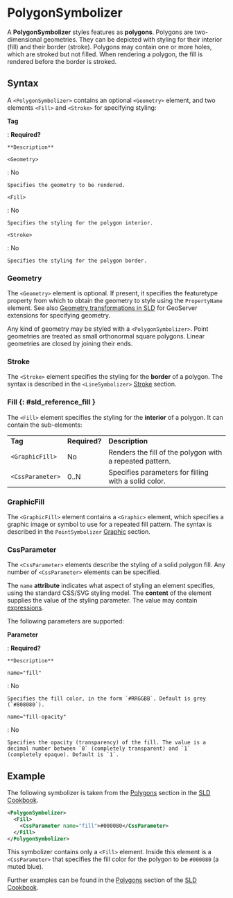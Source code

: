 # PolygonSymbolizer

A **PolygonSymbolizer** styles features as **polygons**. Polygons are two-dimensional geometries. They can be depicted with styling for their interior (fill) and their border (stroke). Polygons may contain one or more holes, which are stroked but not filled. When rendering a polygon, the fill is rendered before the border is stroked.

## Syntax

A `<PolygonSymbolizer>` contains an optional `<Geometry>` element, and two elements `<Fill>` and `<Stroke>` for specifying styling:

**Tag**

:   **Required?**

    **Description**

`<Geometry>`

:   No

    Specifies the geometry to be rendered.

`<Fill>`

:   No

    Specifies the styling for the polygon interior.

`<Stroke>`

:   No

    Specifies the styling for the polygon border.

### Geometry

The `<Geometry>` element is optional. If present, it specifies the featuretype property from which to obtain the geometry to style using the `PropertyName` element. See also [Geometry transformations in SLD](../extensions/geometry-transformations.md) for GeoServer extensions for specifying geometry.

Any kind of geometry may be styled with a `<PolygonSymbolizer>`. Point geometries are treated as small orthonormal square polygons. Linear geometries are closed by joining their ends.

### Stroke

The `<Stroke>` element specifies the styling for the **border** of a polygon. The syntax is described in the `<LineSymbolizer>` [Stroke](linesymbolizer.md#sld_reference_stroke) section.

### Fill {: #sld_reference_fill }

The `<Fill>` element specifies the styling for the **interior** of a polygon. It can contain the sub-elements:

|                  |               |                                                          |
|------------------|---------------|----------------------------------------------------------|
| **Tag**          | **Required?** | **Description**                                          |
| `<GraphicFill>`  | No            | Renders the fill of the polygon with a repeated pattern. |
| `<CssParameter>` | 0..N          | Specifies parameters for filling with a solid color.     |

### GraphicFill

The `<GraphicFill>` element contains a `<Graphic>` element, which specifies a graphic image or symbol to use for a repeated fill pattern. The syntax is described in the `PointSymbolizer` [Graphic](pointsymbolizer.md#sld_reference_graphic) section.

### CssParameter

The `<CssParameter>` elements describe the styling of a solid polygon fill. Any number of `<CssParameter>` elements can be specified.

The `name` **attribute** indicates what aspect of styling an element specifies, using the standard CSS/SVG styling model. The **content** of the element supplies the value of the styling parameter. The value may contain [expressions](pointsymbolizer.md#sld_reference_parameter_expressions).

The following parameters are supported:

**Parameter**

:   **Required?**

    **Description**

`name="fill"`

:   No

    Specifies the fill color, in the form `#RRGGBB`. Default is grey (`#808080`).

`name="fill-opacity"`

:   No

    Specifies the opacity (transparency) of the fill. The value is a decimal number between `0` (completely transparent) and `1` (completely opaque). Default is `1`.

## Example

The following symbolizer is taken from the [Polygons](../cookbook/polygons.md) section in the [SLD Cookbook](../cookbook/index.md).

``` {.xml linenos=""}
<PolygonSymbolizer>
  <Fill>
    <CssParameter name="fill">#000080</CssParameter>
  </Fill>
</PolygonSymbolizer>
```

This symbolizer contains only a `<Fill>` element. Inside this element is a `<CssParameter>` that specifies the fill color for the polygon to be `#000080` (a muted blue).

Further examples can be found in the [Polygons](../cookbook/polygons.md) section of the [SLD Cookbook](../cookbook/index.md).
